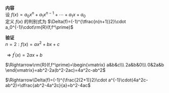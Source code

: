 **内容**    
设 $f(x)=a_0x^n+a_1x^{n-1}+\cdots+a_1x+a_0$     
定义 $f(x)$ 的判别式为 $\Delta(f)=(-1)^{\tfrac{n(n+1)}2}\cdot a_0^{-1}\cdot\rm{R}(f,f^\prime)$     
    
**验证**    
 $n=2: f(x)=ax^2+bx+c$     
    
 $\Rightarrow f^\prime(x)=2ax+b$     
    
 $\Rightarrow\rm{R}(f,f^\prime)=\begin{vmatrix}    
a&b&c\\\     
2a&b&0\\\     
0&2a&b    
\end{vmatrix}=ab^2-2a(b^2-2ac)=4a^2c-ab^2$     
    
 $\Rightarrow\Delta(f)=(-1)^{\frac{2(2+1)}2}\cdot a^{-1}\cdot(4a^2c-ab^2)=\dfrac{ab^2-4a^2c}{a}=b^2-4ac$     
    
